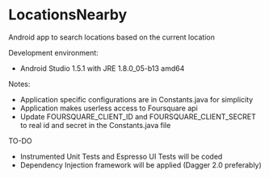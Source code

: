 # LocationsNearby
Android app to search locations based on the current location

Development environment:
- Android Studio 1.5.1 with JRE 1.8.0_05-b13 amd64

Notes:
- Application specific configurations are in Constants.java for simplicity
- Application makes userless access to Foursquare api
- Update FOURSQUARE_CLIENT_ID and FOURSQUARE_CLIENT_SECRET to real id and secret in the Constants.java file

TO-DO
- Instrumented Unit Tests and Espresso UI Tests will be coded
- Dependency Injection framework will be applied (Dagger 2.0 preferably)
